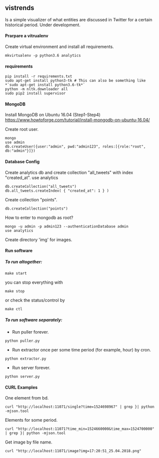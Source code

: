 ## vistrends
Is a simple visualizer of what entities are discussed in Twitter for a certain historical period. Under development.

#### Prarpare a vitrualenv
Create virtual environment and install all requirements.
```terminal
mkvirtualenv -p python3.6 analytics
```

#### requirements
```terminal
pip install -r requirements.txt
sudo apt-get install python3-tk # This can also be something like *`sudo apt-get install python3.6-tk*`
python -m nltk.downloader all
sudo pip2 install supervisor
```

#### MongoDB 
Install MongoDB on Ubuntu 16.04 (Step1-Step4)
https://www.howtoforge.com/tutorial/install-mongodb-on-ubuntu-16.04/

Create root user.
```terminal
mongo
use admin
db.createUser({user:"admin", pwd:"admin123", roles:[{role:"root", db:"admin"}]})
```

#### Database Config

Create analytics db and create collection "all_tweets" with index "created_at".
use analytics
```terminal
db.createCollection("all_tweets")
db.all_tweets.createIndex( { "created_at": 1 } )
```

Create collection "points".
```terminal
db.createCollection("points")
```

How to enter to mongodb as root?
```terminal
mongo -u admin -p admin123 --authenticationDatabase admin
use analytics
```
Create directory 'img' for images.

#### Run software
##### To run altogether:
```
make start
```
you can stop everything with 
```
make stop
```
or check the status/control by
```
make ctl
```

##### To run software separately:
* Run puller forever.
```terminal
python puller.py
```

* Run extractor once per some time period (for example, hour) by cron.
```terminal
python extractor.py
```

* Run server forever.
```terminal
python server.py
```

#### CURL Examples

One element from bd.
```terminal
curl "http://localhost:11071/single?time=1524698967" | grep }| python -mjson.tool
```

Elements for some period.
```terminal
curl "http://localhost:11071?time_min=1524660000&time_max=1524700000" | grep }| python -mjson.tool
```

Get image by file name.
```terminal
curl "http://localhost:11071/image?img=17:20:51_25.04.2018.png"
```
